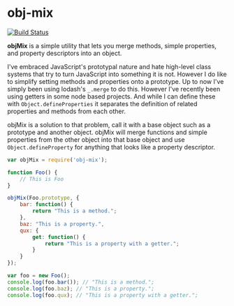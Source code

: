 # obj-mix

  [![Build Status](https://travis-ci.org/dantman/node-obj-mix.svg?branch=develop)](https://travis-ci.org/dantman/node-obj-mix)

**objMix** is a simple utility that lets you merge methods, simple properties, and property descriptors into an object.

I've embraced JavaScript's prototypal nature and hate high-level class systems that try to turn JavaScript into something it is not. However I do like to simplify setting methods and properties onto a prototype. Up to now I've simply been using lodash's `_.merge` to do this. However I've recently been using getters in some node based projects. And while I can define these with `Object.defineProperties` it separates the definition of related properties and methods from each other.

objMix is a solution to that problem, call it with a base object such as a prototype and another object. objMix will merge functions and simple properties from the other object into that base object and use `Object.defineProperty` for anything that looks like a property descriptor.

```javascript
var objMix = require('obj-mix');

function Foo() {
	// This is Foo
}

objMix(Foo.prototype, {
	bar: function() {
		return "This is a method.";
	},
	baz: "This is a property.",
	qux: {
		get: function() {
			return "This is a property with a getter.";
		}
	}
});

var foo = new Foo();
console.log(foo.bar()); // "This is a method.";
console.log(foo.baz); // "This is a property.";
console.log(foo.qux); // "This is a property with a getter.";
```
